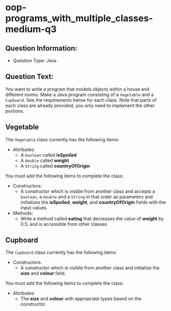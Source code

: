 # oop-programs_with_multiple_classes-medium-q3

## Question Information:

- Question Type: Java

## Question Text:

You want to write a program that models objects within a house and different rooms. Make a Java program
consisting of a `Vegetable` and a `Cupboard`. See the requirements below for each class. Note that parts of each class are
already provided, you only need to implement the other portions.


## Vegetable

The `Vegetable` class currently has the following items:

- Attributes:
    - A `boolean` called **isSpoiled**
    - A `double` called **weight**
    - A `String` called **countryOfOrigin**

You must add the following items to complete the class:

- Constructors:
    - A constructor which is visible from another class and accepts a `boolean`, a `double` and a `String` in that order as parameters
      and initializes the **isSpoiled**, **weight**, and **countryOfOrigin** fields with the input values.
- Methods:
    -  Write a method called **eating** that
       decreases the value of **weight** by 0.5, and is accessible from other classes

## Cupboard

The `Cupboard` class currently has the following items:

- Constructors:
    - A constructor which is visible from another class
      and initialize the **size** and **colour** field.

You must add the following items to complete the class:

- Attributes:
    - The **size** and **colour** with appropriate types based on the constructor.
